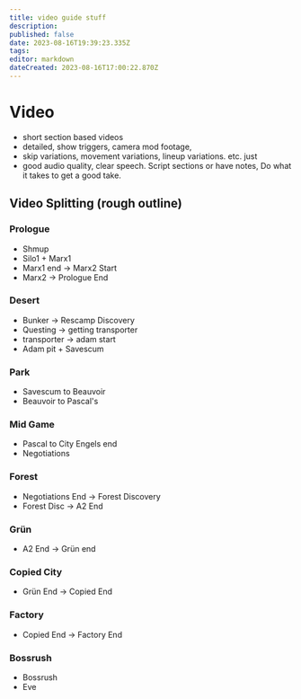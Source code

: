 ```yaml
---
title: video guide stuff
description: 
published: false
date: 2023-08-16T19:39:23.335Z
tags: 
editor: markdown
dateCreated: 2023-08-16T17:00:22.870Z
---
```


# Video 
- short section based videos
- detailed, show triggers, camera mod footage, 
- skip variations, movement variations, lineup variations. etc. just 
- good audio quality, clear speech. Script sections or have notes, Do what it takes to get a good take.


## Video Splitting (rough outline)
### Prologue
- Shmup
- Silo1 + Marx1
- Marx1 end → Marx2 Start
- Marx2 → Prologue End

### Desert
- Bunker → Rescamp Discovery
- Questing → getting transporter
- transporter → adam start
- Adam pit + Savescum

### Park
- Savescum to Beauvoir
- Beauvoir to Pascal's

### Mid Game
- Pascal to City Engels end
- Negotiations

### Forest
- Negotiations End → Forest Discovery
- Forest Disc → A2 End

### Grün
- A2 End → Grün end

### Copied City
- Grün End → Copied End

### Factory
- Copied End → Factory End

### Bossrush
- Bossrush
- Eve
